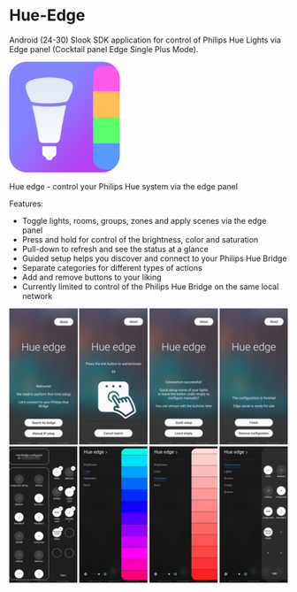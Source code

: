 # Hue-Edge
Android (24-30) Slook SDK application for control of Philips Hue Lights via Edge panel (Cocktail panel Edge Single Plus Mode).

<img src="./app/src/main/res/drawable/hue_edge_logo.png" alt="Hue edge logo" width="200"/>

Hue edge - control your Philips Hue system via the edge panel

Features:
* Toggle lights, rooms, groups, zones and apply scenes via the edge panel
* Press and hold for control of the brightness, color and saturation
* Pull-down to refresh and see the status at a glance
* Guided setup helps you discover and connect to your Philips Hue Bridge
* Separate categories for different types of actions
* Add and remove buttons to your liking
* Currently limited to control of the Philips Hue Bridge on the same local network

<img src="./All_screens.png" alt="Hue edge screenshots" width="800"/>
